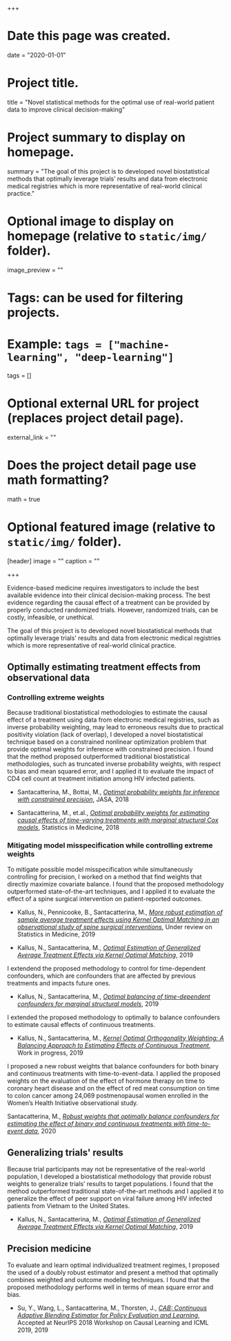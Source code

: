 +++
# Date this page was created.
date = "2020-01-01"

# Project title.
title = "Novel statistical methods for the optimal use of real-world patient data to improve clinical decision-making"

# Project summary to display on homepage.
summary = "The goal of this project is to developed novel biostatistical methods that optimally leverage trials’ results and data from electronic medical registries which is more representative of real-world clinical practice."

# Optional image to display on homepage (relative to `static/img/` folder).
image_preview = ""

# Tags: can be used for filtering projects.
# Example: `tags = ["machine-learning", "deep-learning"]`
tags = []

# Optional external URL for project (replaces project detail page).
external_link = ""

# Does the project detail page use math formatting?
math = true

# Optional featured image (relative to `static/img/` folder).
[header]
image = ""
caption = ""

+++


Evidence-based medicine requires investigators to include the best available evidence into their clinical decision-making process. The best evidence regarding the causal effect of a treatment can be provided by properly conducted randomized trials. However, randomized trials, can be costly, infeasible, or unethical. 

The goal of this project is to developed novel biostatistical methods that optimally leverage trials’ results and data from electronic medical registries which is more representative of real-world clinical practice.


## Optimally estimating treatment effects from observational data

### Controlling extreme weights

Because traditional biostatistical methodologies to estimate the causal effect of a treatment using data from electronic medical registries, such as inverse probability weighting, may lead to erroneous results due to practical positivity violation (lack of overlap), I developed a novel biostatistical technique based on a constrained nonlinear optimization problem that provide optimal weights for inference with constrained precision. I found that the method proposed outperformed traditional biostatistical methodologies, such as truncated inverse probability weights, with respect to bias and mean squared error, and I applied it to evaluate the impact of CD4 cell count at treatment initiation among HIV infected patients. 

- Santacatterina, M., Bottai, M., [*Optimal probability weights for inference with constrained precision*](http://nbviewer.jupyter.org/github/michelesantacatterina/docs/blob/master/Optimal%20probability%20weights%20for%20inference%20with%20constrained%20precision.pdf), JASA, 2018

- Santacatterina, M., et.al., [*Optimal probability weights for estimating causal effects of time-varying treatments with marginal structural Cox models*](https://nbviewer.jupyter.org/github/michelesantacatterina/docs/blob/master/Optimal%20probability%20weights%20for%20MSCM%20rev.pdf), Statistics in Medicine, 2018

### Mitigating model misspecification while controlling extreme weights

To mitigate possible model misspecification while simultaneously controlling for precision, I worked on a method that find weights that directly maximize covariate balance. I found that the proposed methodology outperformed state-of-the-art techniques, and I applied it to evaluate the effect of a spine surgical intervention on patient-reported outcomes. 

- Kallus, N., Pennicooke, B., Santacatterina, M., [*More robust estimation of sample average treatment effects using Kernel Optimal Matching in an observational study of spine surgical interventions*](https://docs.google.com/viewer?url=https://github.com/michelesantacatterina/docs/raw/master/More%20robust%20estimation%20of%20SATE%20using%20KOM.pdf), Under review on Statistics in Medicine, 2019

- Kallus, N., Santacatterina, M., [*Optimal Estimation of Generalized Average Treatment Effects via Kernel Optimal Matching*](https://arxiv.org/pdf/1908.04748.pdf), 2019

I extendend the proposed methodology to control for time-dependent confounders, which are confounders that are affected by previous treatments and impacts future ones.

- Kallus, N., Santacatterina, M., [*Optimal balancing of time-dependent confounders for marginal structural models*](https://docs.google.com/viewer?url=https://github.com/michelesantacatterina/docs/raw/master/Optimal%20balancing%20of%20time-dependent%20confounders%20for%20MSM.pdf), 2019

I extended the proposed methodology to optimally to balance confounders to estimate causal effects of continuous treatments.

- Kallus, N., Santacatterina, M., [*Kernel Optimal Orthogonality Weighting: A Balancing Approach to Estimating Effects of Continuous Treatment*](https://arxiv.org/pdf/1910.11972), Work in progress, 2019

I proposed a new robust weights that balance confounders for both binary and continuous treatments with time-to-event-data. I applied the proposed weights on the evaluation of the effect of hormone therapy on time to coronary heart disease and on the effect of red meat consumption on time to colon cancer among 24,069 postmenopausal women enrolled in the Women’s Health Initiative observational study.

Santacatterina, M., [*Robust weights that optimally balance confounders for estimating the effect of binary and continuous treatments with time-to-event data*](https://docs.google.com/viewer?url=https://arxiv.org/pdf/2010.07695.pdf), 2020


## Generalizing trials' results

Because trial participants may not be representative of the real-world population, I developed a biostatistical methodology that provide robust weights to generalize trials’ results to target populations. I found that the method outperformed traditional state-of-the-art methods and I applied it to generalize the effect of peer support on viral failure among HIV infected patients from Vietnam to the United States.

- Kallus, N., Santacatterina, M., [*Optimal Estimation of Generalized Average Treatment Effects via Kernel Optimal Matching*](https://arxiv.org/pdf/1908.04748.pdf), 2019

## Precision medicine

To evaluate and learn optimal individualized treatment regimes, I proposed the used of a doubly robust estimator and present a method that optimally combines weighted and outcome modeling techniques. I found that the proposed methodology performs well in terms of mean square error and bias.

- Su, Y., Wang, L., Santacatterina, M., Thorsten, J., [*CAB: Continuous Adaptive Blending Estimator for Policy Evaluation and Learning*](https://arxiv.org/pdf/1811.02672.pdf), Accepted at NeurIPS 2018 Workshop on Causal Learning and ICML 2019, 2019


